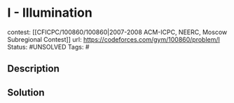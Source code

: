 # I - Illumination

contest: [[CFICPC/100860/100860|2007-2008 ACM-ICPC, NEERC, Moscow Subregional Contest]]
url: https://codeforces.com/gym/100860/problem/I
Status: #UNSOLVED
Tags: #

## Description

## Solution

